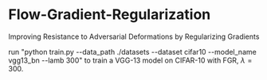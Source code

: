 # Flow-Gradient-Regularization

Improving Resistance to Adversarial Deformations by Regularizing Gradients

run "python train.py --data_path ./datasets --dataset cifar10 --model_name vgg13_bn --lamb 300" to train a VGG-13 model on CIFAR-10 with FGR, $\lambda=300$.
